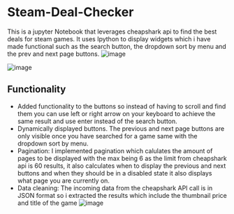 # Steam-Deal-Checker
This is a jupyter Notebook that leverages cheapshark api to find the best deals for steam games. It uses Ipython to display widgets which i have made functional such as the search button, the dropdown sort by menu and the prev and next page buttons. 
![image](https://github.com/LukeGirvan/Steam-Deal-Checker/assets/126108451/bc4e229b-48ad-45a4-b17d-329a4bc0b44d)

![image](https://github.com/LukeGirvan/Steam-Deal-Checker/assets/126108451/6fae1218-3926-4b31-a27e-46792e6e17dc)

## Functionality
- Added functionality to the buttons so instead of having to scroll and find them you can use left or right arrow on your keyboard to achieve the same result and use enter instead of the search button.
- Dynamically displayed buttons. The previous and next page buttons are only visible once you have searched for a game same with the dropdown sort by menu.
- Pagination: I implemented pagination which calulates the amount of pages to be displayed with the max being 6 as the limit from cheapshark api is 60 results, it also calculates when to display the previous and next buttons and when they should be in a disabled state it also displays what page you are currently on.
- Data cleaning: The incoming data from the cheapshark API call is in JSON format so i extracted the results which include the thumbnail price and title of the game ![image](https://github.com/LukeGirvan/Steam-Deal-Checker/assets/126108451/29e490cc-1b3d-4d8b-a376-9e1808d81298)
